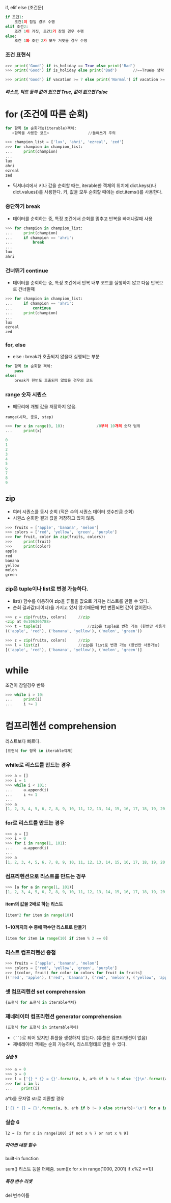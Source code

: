 
if, elif else (조건문)

```python
if 조건1:
	조건1이 참일 경우 수행
elif 조건2:
	조건 1이 거짓, 조건2가 참일 경우 수행
else:
	조건 1와 조건 2가 모두 거짓을 경우 수행
```

### 조건 표현식

```python
>>> print('Good') if is_holiday == True else print('Bad')
>>> print('Good') if is_holiday else print('Bad')		//==True는 생략 가능

>>> print('Good') if vacation >= 7 else print('Normal') if vacation >= 5 else print('Bad')
```

##### 리스트, 딕트 등의 값이 있으면 True, 값이 없으면 False

# for (조건에 따른 순회)

```python
for 항목 in 순회가능(iterable)객체:
   <항목을 사용한 코드>					//들여쓰기 주의
```

```python
>>> champion_list = ['lux', 'ahri', 'ezreal', 'zed']
>>> for champion in champion_list:
...		print(champion)
...
lux
ahri
ezreal
zed
```
- 딕셔너리에서 키나 값을 순회할 때는, iterable한 객체의 위치에 dict.keys()나 dict.values()를 사용한다.
키, 값을 모두 순회할 때에는 dict.items()를 사용한다.

### 중단하기 break

- 데이터를 순회하는 중, 특정 조건에서 순회를 멈추고 반복을 빠져나갈때 사용

```python
>>> for champion in champion_list:
...     print(champion)
...     if champion == 'ahri':
...         break
...
lux
ahri
```

### 건너뛰기 continue

- 데이터를 순회하는 중, 특정 조건에서 반복 내부 코드를 실행하지 않고 다음 반복으로 건너뛸때

```python
>>> for champion in champion_list:
...     if champion == 'ahri':
...         continue
...     print(champion)
...
lux
ezreal
zed
```

### for, else

- else : break가 호출되지 않을때 실행되는 부분

```python
for 항목 in 순회할 객체:
	pass
else:
	break가 한번도 호출되지 않았을 경우의 코드
```

### range 숫자 시퀀스

- 메모리에 개별 값을 저장하지 않음.

```
range(시작, 종료, step)
```

```python
>>> for x in range(0, 10):				/0부터 10개의 숫자 범위
... 	print(x)

0
1
2
3
4
5
6
7
8
9
```

## zip

- 여러 시퀀스를 동시 순회 (적은 수의 시퀀스 데이터 갯수만큼 순회)
- 시퀀스 순회한 결과 값을 저장하고 있지 않음.

```python
>>> fruits = ['apple', 'banana', 'melon']
>>> colors = ['red', 'yellow', 'green', 'purple']
>>> for fruit, color in zip(fruits, colors):
>>> 	print(fruit)
>>> 	print(color)
apple
red
banana
yellow
melon
green
```

### zip은 tuple이나 list로 변경 가능하다.

- list() 함수를 이용하여 zip을 튜플을 값으로 가지는 리스트를 만들 수 있다.
- 순회 결과값(데이터)을 가지고 있지 않기때문에 1번 변환되면 값이 없어진다.

```python
>>> z = zip(fruits, colors)		//zip
<zip at 0x106305788>
>>> t = tuple(z)					//zip을 tuple로 변경 가능 (한번만 사용가능)
(('apple', 'red'), ('banana', 'yellow'), ('melon', 'green'))

>>> z = zip(fruits, colors)		//zip
>>> l = list(z)					//zip을 list로 변경 가능 (한번만 사용가능)
[('apple', 'red'), ('banana', 'yellow'), ('melon', 'green')]
```

# while

조건이 참일경우 반복

```python
>>> while i > 10:
... 	print(i)
...		i += 1
```


# 컴프리헨션 comprehension

리스트보다 빠르다.

```python
[표현식 for 항목 in iterable객체]
```


### while로 리스트를 만드는 경우

```python
>>> a = []
>>> i = 1
>>> while i < 101:
...     a.append(i)
...     i += 1
...
>>> a
[1, 2, 3, 4, 5, 6, 7, 8, 9, 10, 11, 12, 13, 14, 15, 16, 17, 18, 19, 20, 21, 22, 23, 24, 25, 26, 27, 28, 29, 30, 31, 32, 33, 34, 35, 36, 37, 38, 39, 40, 41, 42, 43, 44, 45, 46, 47, 48, 49, 50, 51, 52, 53, 54, 55, 56, 57, 58, 59, 60, 61, 62, 63, 64, 65, 66, 67, 68, 69, 70, 71, 72, 73, 74, 75, 76, 77, 78, 79, 80, 81, 82, 83, 84, 85, 86, 87, 88, 89, 90, 91, 92, 93, 94, 95, 96, 97, 98, 99, 100]
```

### for로 리스트를 만드는 경우

```python
>>> a = []
>>> i = 0
>>> for i in range(1, 101):
...     a.append(i)
...
>>> a
[1, 2, 3, 4, 5, 6, 7, 8, 9, 10, 11, 12, 13, 14, 15, 16, 17, 18, 19, 20, 21, 22, 23, 24, 25, 26, 27, 28, 29, 30, 31, 32, 33, 34, 35, 36, 37, 38, 39, 40, 41, 42, 43, 44, 45, 46, 47, 48, 49, 50, 51, 52, 53, 54, 55, 56, 57, 58, 59, 60, 61, 62, 63, 64, 65, 66, 67, 68, 69, 70, 71, 72, 73, 74, 75, 76, 77, 78, 79, 80, 81, 82, 83, 84, 85, 86, 87, 88, 89, 90, 91, 92, 93, 94, 95, 96, 97, 98, 99, 100]
```

### 컴프리헨션으로 리스트를 만드는 경우

```python
>>> [a for a in range(1, 101)]
[1, 2, 3, 4, 5, 6, 7, 8, 9, 10, 11, 12, 13, 14, 15, 16, 17, 18, 19, 20, 21, 22, 23, 24, 25, 26, 27, 28, 29, 30, 31, 32, 33, 34, 35, 36, 37, 38, 39, 40, 41, 42, 43, 44, 45, 46, 47, 48, 49, 50, 51, 52, 53, 54, 55, 56, 57, 58, 59, 60, 61, 62, 63, 64, 65, 66, 67, 68, 69, 70, 71, 72, 73, 74, 75, 76, 77, 78, 79, 80, 81, 82, 83, 84, 85, 86, 87, 88, 89, 90, 91, 92, 93, 94, 95, 96, 97, 98, 99, 100]
```

#### item의 값을 2배로 하는 리스트

```python
[item*2 for item in range(10)]
```

#### 1~10까지의 수 중에 짝수만 리스트로 만들기

```python
[item for item in range(10) if item % 2 == 0]
```

### 리스트 컴프리헨션 중첩

```python
>>> fruits = ['apple', 'banana', 'melon']
>>> colors = ['red', 'yellow', 'green', 'purple']
>>> [(color, fruit) for color in colors for fruit in fruits]
[('red', 'apple'), ('red', 'banana'), ('red', 'melon'), ('yellow', 'apple'), ('yellow', 'banana'), ('yellow', 'melon'), ('green', 'apple'), ('green', 'banana'), ('green', 'melon'), ('purple', 'apple'), ('purple', 'banana'), ('purple', 'melon')]
```

### 셋 컴프리헨션 set comprehension

```python
{표현식 for 표현식 in iterable객체}
```

### 제네레이터 컴프리헨션 generator comprehension

```python
(표현식 for 표현식 in interable객체)
```

- `(``)`로 되어 있지만 튜플을 생성하지 않는다. (튜플은 컴프리헨션이 없음)
- 제네레이터 객체는 순회 가능하며, 리스트형태로 만들 수 있다.


##### 실습 5

```python
>>> a = 0
>>> b = 0
>>> l = ['{} * {} = {}'.format(a, b, a*b if b != 9 else '{}\n'.format(a*b)) for a in range(2,10) for b in range(1,10)]
>>> for i in l:
...    print(i)
```

a*b를 문자열 str로 치환할 경우

```python
['{} * {} = {}'.format(a, b, a*b if b != 9 else str(a*b)+'\n') for a in range(1,10) for b in range(1,10)]
```


### 실습 6

```
l2 = [x for x in range(100) if not x % 7 or not x % 9]
```


##### 파이썬 내장 함수

built-in function

sum() 리스트 등을 더해줌.
sum([x for x in range(1000, 2001) if x%2 ==1])

##### 특정 변수 리셋 

del 변수이름





